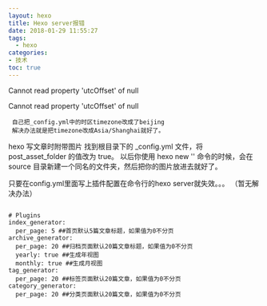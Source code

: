 ```yaml
---
layout: hexo
title: Hexo server报错
date: 2018-01-29 11:55:27
tags:
  - hexo 
categories:
- 技术 
toc: true
---
```

Cannot read property 'utcOffset' of null
<!-- more -->
Cannot read property 'utcOffset' of null
~~~
 自己把_config.yml中的时区timezone改成了beijing
 解决办法就是把timezone改成Asia/Shanghai就好了。
~~~

hexo 写文章时附带图片
找到根目录下的 _config.yml 文件，将 post_asset_folder 的值改为 true。
以后你使用 hexo new '' 命令的时候，会在 source 目录新建一个同名的文件夹，然后把你的图片放进去就好了。


只要在config.yml里面写上插件配置在命令行的hexo server就失效。。。
（暂无解决办法）

```

# Plugins
index_generator:
  per_page: 5 ##首页默认5篇文章标题，如果值为0不分页
archive_generator:
  per_page: 20 ##归档页面默认20篇文章标题，如果值为0不分页
  yearly: true ##生成年视图
  monthly: true ##生成月视图
tag_generator:
  per_page: 20 ##标签页面默认20篇文章，如果值为0不分页
category_generator: 
  per_page: 20 ##分类页面默认20篇文章，如果值为0不分页
```


